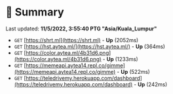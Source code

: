 # 📖 Summary
Last updated: **11/5/2022, 3:55:40 PTG "Asia/Kuala_Lumpur"**

- `GET` [https://shrt.ml](https://shrt.ml) - **Up** (2052ms)
- `GET` [https://hst.aytea.ml/](https://hst.aytea.ml/) - **Up** (364ms)
- `GET` [https://color.aytea.ml/4b31d6.png](https://color.aytea.ml/4b31d6.png) - **Up** (1233ms)
- `GET` [https://memeapi.aytea14.repl.co/gimme](https://memeapi.aytea14.repl.co/gimme) - **Up** (522ms)
- `GET` [https://teledrivemy.herokuapp.com/dashboard](https://teledrivemy.herokuapp.com/dashboard) - **Up** (242ms)
